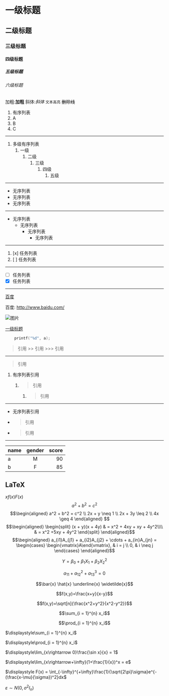 # 一级标题

## 二级标题

### 三级标题

#### 四级标题

##### 五级标题

###### 六级标题

加粗:**加粗**
斜体:*斜体*
`文本高亮`
~~删除线~~

1. 有序列表
2. A
3. B
4. C

***

1. 多级有序列表
   1. 一级
      1. 二级
         1. 三级
            1. 四级
               1. 五级

***

- 无序列表
- 无序列表
- 无序列表
  
***

- 无序列表
  - 无序列表
    - 无序列表
      - 无序列表

***

1. [x] 任务列表
2. [ ] 任务列表

***

- [ ] 任务列表
- [x] 任务列表

***

[百度](http://www.baidu.com/)

百度: <http://www.baidu.com/>

![图片](https://img2018.cnblogs.com/blog/1684731/201909/1684731-20190914151825159-1600470207.jpg)

[一级标题](#一级标题)

```C
    printf("%d", a);
```

> 引用
    >> 引用
        >>> 引用
***
>引用

1. 有序列表引用
   1. > 引用
      1. > 引用

***

- 无序列表引用
- > 引用
- > 引用

***

| name | gender | score |
| :--- | :----: | ----: |
| a    |   M    |    90 |
| b    |   F    |    85 |

<!--注释-->

## LaTeX

$x$$f(x)$$F(x)$
$$ a^2 + b^2 = c^2 \tag{1.1}$$
$$\begin{aligned}
    a^2 + b^2 = c^2 \\
    2x + y \neq 1 \\
    2x + 3y \leq 2 \\
    4x \geq 4
\end{aligned}
$$
$$\begin{aligned}
    \begin{split}
        (x + y)(x + 4y) & = x^2 + 4xy + xy + 4y^2\\\\
                & = x^2 +5xy + 4y^2
    \end{split}
\end{aligned}$$
$$\begin{aligned}
    a_{i1}A_{j1} + a_{i2}A_{j2} + \cdots + a_{in}A_{jn} = \begin{cases}
        \begin{vmatrix}A\end{vmatrix}, & i = j \\
        0, & i \neq j
    \end{cases}
\end{aligned}$$

$$Y = \beta_0 + \beta_1X_1 + \beta_2X_2^2$$

$$a_{11} + a_{12}^2 + a_{13}^3 = 0$$

$$\bar{x} \hat{x} \underline{x} \widetilde{x}$$

$$f(x,y)=\frac{x+y}{x-y}$$

$$f(x,y)=\sqrt[n]{\frac{x^2+y^2}{x^2-y^2}}$$

$$\sum_{i = 1}^{n} x_i$$

$$\prod_{i = 1}^{n} x_i$$

$\displaystyle\sum_{i = 1}^{n} x_i$

$\displaystyle\prod_{i = 1}^{n} x_i$

$\displaystyle\lim_{x\rightarrow 0}\frac{\sin x}{x} = 1$

$\displaystyle\lim_{x\rightarrow+\infty}(1+\frac{1}{x})^x = e$

$\displaystyle F(x) = \int_{-\infty}^{+\infty}\frac{1}{\sqrt{2\pi}\sigma}e^{-(\frac{x-\mu}{\sigma})^2}dx$

$\varepsilon \sim N(0,\sigma^2I_n)$
